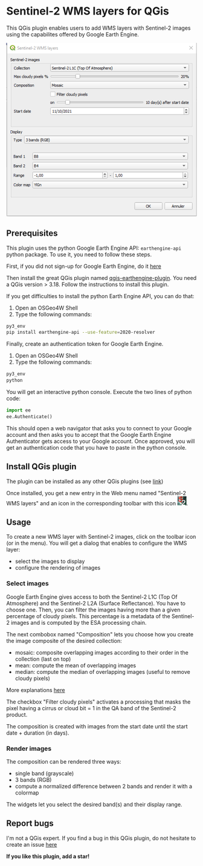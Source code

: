 # Sentinel-2 WMS layers for QGis

This QGis plugin enables users to add WMS layers with Sentinel-2 images using the capabilites offered by Google Earth Engine.

![UI](img/UI.png)

## Prerequisites

This plugin uses the python Google Earth Engine API: `earthengine-api` python package. To use it, you need to follow these steps.

First, if you did not sign-up for Google Earth Engine, do it [here](https://earthengine.google.com/signup/)

Then install the great QGis plugin named [qgis-earthengine-plugin](https://github.com/gee-community/qgis-earthengine-plugin). You need a QGis version > 3.18. Follow the instructions to install this plugin.

If you get difficulties to install the python Earth Engine API, you can do that:

1. Open an OSGeo4W Shell
2. Type the following commands:

```bash
py3_env
pip install earthengine-api --use-feature=2020-resolver
```

Finally, create an authentication token for Google Earth Engine.

1. Open an OSGeo4W Shell
2. Type the following commands:

```bash
py3_env
python
```

You will get an interactive python console. Execute the two lines of python code:

```python
import ee
ee.Authenticate()
```

This should open a web navigator that asks you to connect to your Google account and
then asks you to accept that the Google Earth Engine Authenticator gets access to your
Google account. Once approved, you will get an authentication code that you have to
paste in the python console. 

## Install QGis plugin

The plugin can be installed as any other QGis plugins (see [link](https://docs.qgis.org/3.16/en/docs/training_manual/qgis_plugins/fetching_plugins.html))

Once installed, you get a new entry in the Web menu named "Sentinel-2 WMS layers" and an icon in the corresponding toolbar with this icon ![UI](icon.png).

## Usage

To create a new WMS layer with Sentinel-2 images, click on the toolbar icon (or in the menu). You will get a dialog that enables to configure the WMS layer:
- select the images to display
- configure the rendering of images

### Select images

Google Earth Engine gives access to both the Sentinel-2 L1C (Top Of Atmosphere) and the Sentinel-2 L2A (Surface Reflectance). You have to choose one.
Then, you can filter the images having more than a given percentage of cloudy pixels. This percentage is a metadata of the Sentinel-2 images and is
computed by the ESA processing chain.

The next combobox named "Composition" lets you choose how you create the image composite of the desired collection:
- mosaic: composite overlapping images according to their order in the collection (last on top) 
- mean: compute the mean of overlapping images
- median: compute the median of overlapping images (useful to remove cloudy pixels)

More explanations [here](https://developers.google.com/earth-engine/guides/ic_composite_mosaic)

The checkbox "Filter cloudy pixels" activates a processing that masks the pixel having a cirrus or cloud bit = 1 in the QA band of the Sentinel-2 product.

The composition is created with images from the start date until the start date + duration (in days).

### Render images

The composition can be rendered three ways:
- single band (grayscale)
- 3 bands (RGB)
- compute a normalized difference between 2 bands and render it with a colormap

The widgets let you select the desired band(s) and their display range. 

## Report bugs

I'm not a QGis expert. If you find a bug in this QGis plugin, do not hesitate to create an issue [here](https://github.com/queyruto/qgis_sentinel2_geelayers/issues)

**If you like this plugin, add a star!**

